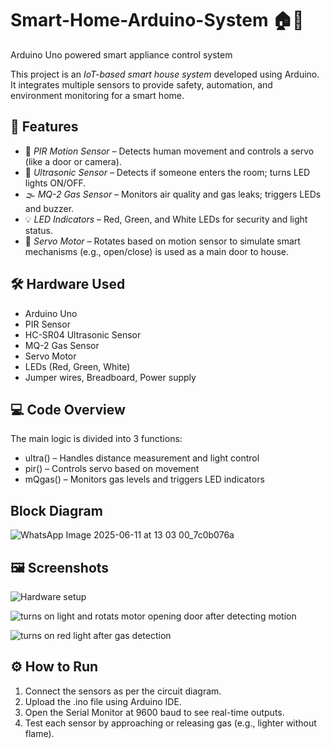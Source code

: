 # Smart-Home-Arduino-System  🏠🤖
Arduino Uno powered smart appliance control system

This project is an *IoT-based smart house system* developed using Arduino. It integrates multiple sensors to provide safety, automation, and environment monitoring for a smart home.

## 🔧 Features

- 🚪 *PIR Motion Sensor* – Detects human movement and controls a servo (like a door or camera).
- 📏 *Ultrasonic Sensor* – Detects if someone enters the room; turns LED lights ON/OFF.
- 🌫 *MQ-2 Gas Sensor* – Monitors air quality and gas leaks; triggers LEDs and buzzer.
- 💡 *LED Indicators* – Red, Green, and White LEDs for security and light status.
- 🔄 *Servo Motor* – Rotates based on motion sensor to simulate smart mechanisms (e.g., open/close) is used as a main door to house.

## 🛠 Hardware Used

- Arduino Uno
- PIR Sensor
- HC-SR04 Ultrasonic Sensor
- MQ-2 Gas Sensor
- Servo Motor
- LEDs (Red, Green, White)
- Jumper wires, Breadboard, Power supply

## 💻 Code Overview

The main logic is divided into 3 functions:

- ultra() – Handles distance measurement and light control
- pir() – Controls servo based on movement
- mQgas() – Monitors gas levels and triggers LED indicators

##   Block Diagram

![WhatsApp Image 2025-06-11 at 13 03 00_7c0b076a](https://github.com/user-attachments/assets/4468f893-6014-465b-a4fb-6146df66a2a7)

## 🖼 Screenshots
![Hardware setup](https://github.com/user-attachments/assets/2da2fb66-9afd-4188-9ac0-526453aef251)

![turns on light and rotats motor opening door after detecting motion](https://github.com/user-attachments/assets/6f5cd1a4-50dc-44c6-8e0b-4898f6c3df77)

![turns on red light after gas detection](https://github.com/user-attachments/assets/353876ce-e8b5-4e62-8ae8-fe436c86c116)



## ⚙ How to Run

1. Connect the sensors as per the circuit diagram.
2. Upload the .ino file using Arduino IDE.
3. Open the Serial Monitor at 9600 baud to see real-time outputs.
4. Test each sensor by approaching or releasing gas (e.g., lighter without flame).
